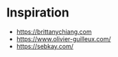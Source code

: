 # Inspiration
- https://brittanychiang.com
- https://www.olivier-guilleux.com/
- https://sebkay.com/